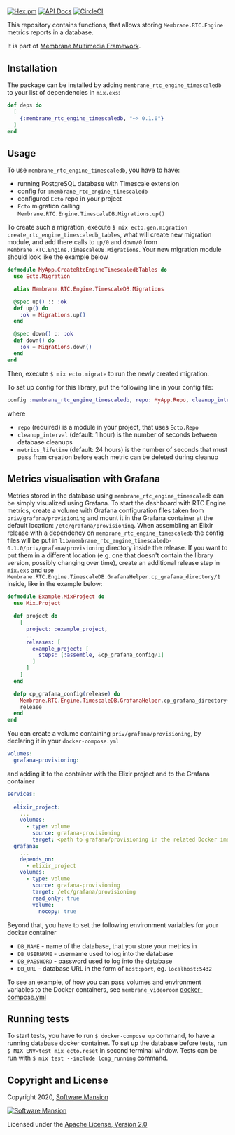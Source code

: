 # 

[![Hex.pm](https://img.shields.io/hexpm/v/membrane_rtc_engine_timescaledb.svg)](https://hex.pm/packages/membrane_rtc_engine_timescaledb)
[![API Docs](https://img.shields.io/badge/api-docs-yellow.svg?style=flat)](https://hexdocs.pm/membrane_rtc_engine_timescaledb)
[![CircleCI](https://circleci.com/gh/membraneframework/membrane_rtc_engine_timescaledb.svg?style=svg)](https://circleci.com/gh/membraneframework/membrane_rtc_engine_timescaledb)

This repository contains functions, that allows storing `Membrane.RTC.Engine` metrics reports in a database.

It is part of [Membrane Multimedia Framework](https://membraneframework.org).

## Installation

The package can be installed by adding `membrane_rtc_engine_timescaledb` to your list of dependencies in `mix.exs`:

```elixir
def deps do
  [
    {:membrane_rtc_engine_timescaledb, "~> 0.1.0"}
  ]
end
```

## Usage

To use `membrane_rtc_engine_timescaledb`, you have to have: 
 * running PostgreSQL database with Timescale extension
 * config for `:membrane_rtc_engine_timescaledb`
 * configured `Ecto` repo in your project
 * `Ecto` migration calling `Membrane.RTC.Engine.TimescaleDB.Migrations.up()` 

To create such a migration, execute `$ mix ecto.gen.migration create_rtc_engine_timescaledb_tables`, what will create new migration module, and add there calls to `up/0` and `down/0` from `Membrane.RTC.Engine.TimescaleDB.Migrations`. Your new migration module should look like the example below
```elixir
defmodule MyApp.CreateRtcEngineTimescaledbTables do
  use Ecto.Migration

  alias Membrane.RTC.Engine.TimescaleDB.Migrations

  @spec up() :: :ok
  def up() do
    :ok = Migrations.up()
  end

  @spec down() :: :ok
  def down() do
    :ok = Migrations.down()
  end
end
```
Then, execute `$ mix ecto.migrate` to run the newly created migration.

To set up config for this library, put the following line in your config file: 
```elixir
config :membrane_rtc_engine_timescaledb, repo: MyApp.Repo, cleanup_interval: 60 * 60, metrics_lifetime: 60 * 60 * 24
```
where 
 * `repo` (required) is a module in your project, that uses `Ecto.Repo`
 * `cleanup_interval` (default: 1 hour) is the number of seconds between database cleanups 
 * `metrics_lifetime` (default: 24 hours) is the number of seconds that must pass from creation before each metric can be deleted during cleanup

## Metrics visualisation with Grafana

Metrics stored in the database using `membrane_rtc_engine_timescaledb` can be simply visualized using Grafana.
To start the dashboard with RTC Engine metrics, create a volume with Grafana configuration files taken from `priv/grafana/provisioning` and mount it in the Grafana container at the default location: `/etc/grafana/provisioning`. 
When assembling an Elixir release with a dependency on `membrane_rtc_engine_timescaledb` the config files will be put in `lib/membrane_rtc_engine_timescaledb-0.1.0/priv/grafana/provisioning` directory inside the release. 
If you want to put them in a different location (e.g. one that doesn't contain the library version, possibly changing over time), create an additional release step in `mix.exs` and use `Membrane.RTC.Engine.TimescaleDB.GrafanaHelper.cp_grafana_directory/1` inside, like in the example below:
```elixir
defmodule Example.MixProject do
  use Mix.Project

  def project do
    [
      project: :example_project,
      ...
      releases: [
        example_project: [
          steps: [:assemble, &cp_grafana_config/1]
        ]
      ]
    ]
  end

  defp cp_grafana_config(release) do
    Membrane.RTC.Engine.TimescaleDB.GrafanaHelper.cp_grafana_directory(release.path)
    release
  end
end
```

You can create a volume containing `priv/grafana/provisioning`, by declaring it in your `docker-compose.yml` 
```yml
volumes: 
  grafana-provisioning:
```
and adding it to the container with the Elixir project and to the Grafana container
```yml
services: 
  ...
  elixir_project:
    ...
    volumes: 
      - type: volume
        source: grafana-provisioning
        target: <path to grafana/provisioning in the related Docker image>
  grafana:
    ...
    depends_on: 
      - elixir_project
    volumes:
      - type: volume
        source: grafana-provisioning
        target: /etc/grafana/provisioning
        read_only: true
        volume:
          nocopy: true
```

Beyond that, you have to set the following environment variables for your docker container
 * `DB_NAME` - name of the database, that you store your metrics in
 * `DB_USERNAME` - username used to log into the database
 * `DB_PASSWORD` - password used to log into the database
 * `DB_URL` - database URL in the form of `host:port`, eg. `localhost:5432`

To see an example, of how you can pass volumes and environment variables to the Docker containers, see `membrane_videoroom` [docker-compose.yml](https://github.com/membraneframework/membrane_videoroom/blob/metrics-visualisation/docker-compose.yml)

## Running tests

To start tests, you have to run `$ docker-compose up` command, to have a running database docker container. To set up the database before tests, run `$ MIX_ENV=test mix ecto.reset` in second terminal window. Tests can be run with `$ mix test --include long_running` command.

## Copyright and License

Copyright 2020, [Software Mansion](https://swmansion.com/?utm_source=git&utm_medium=readme&utm_campaign=membrane_template_plugin)

[![Software Mansion](https://logo.swmansion.com/logo?color=white&variant=desktop&width=200&tag=membrane-github)](https://swmansion.com/?utm_source=git&utm_medium=readme&utm_campaign=membrane_template_plugin)

Licensed under the [Apache License, Version 2.0](LICENSE)
